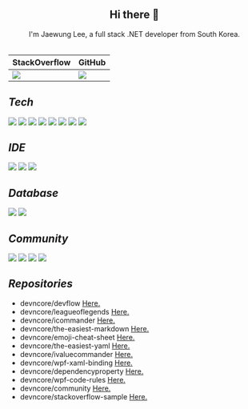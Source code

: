 ## <div align=center>Hi there 👋</div>

<div align=center>I'm Jaewung Lee, a full stack .NET developer from South Korea.</div>

<br />

<div align=center> 
  <table>
    <thead>
      <tr>
        <th>StackOverflow</th>
        <th>GitHub</th>
      </tr>
    </thead>
    <tbody>
      <tr>
        <td>
          <img src="https://github-readme-stackoverflow.vercel.app/?userID=9438258"/>
        </td>
        <td>
          <img src="https://github-readme-stats.vercel.app/api?username=devncore-james&show_icons=true&theme=buefy&count_private=true&hide_border=true&hide_title=true&disable_animations=true&line_height=25"/>
        </td>
      </tr>
    </tbody>
  </table>
</div>

## _Tech_
![](https://img.shields.io/badge/-C%23-%23239120?style=for-the-badge&logo=C-Sharp)
![](https://img.shields.io/badge/-.NET-%235C2D91?style=for-the-badge&logo=.NET)
![](https://img.shields.io/badge/-Blazor-512BD4?style=for-the-badge&logo=Blazor&logoColor=white)
![](https://img.shields.io/badge/-Python-3776AB?style=for-the-badge&logo=Python&logoColor=white)
![](https://img.shields.io/badge/-pandas-150458?style=for-the-badge&logo=pandas&logoColor=white)
![](https://img.shields.io/badge/-NumPy-013243?style=for-the-badge&logo=NumPy&logoColor=white)
![](https://img.shields.io/badge/-JavaScript-F7DF1E?style=for-the-badge&logo=JavaScript&logoColor=white)
![](https://img.shields.io/badge/-Markdown-000000?style=for-the-badge&logo=Markdown&logoColor=white)

## _IDE_
![](https://img.shields.io/badge/-Visual%20Studio-%235C2D91?style=for-the-badge&logo=Visual-Studio)
![](https://img.shields.io/badge/-Visual%20Studio%20Code-%23007ACC?style=for-the-badge&logo=Visual-Studio-Code)
![](https://img.shields.io/badge/-Jupyter-f37626?style=for-the-badge&logo=Jupyter&logoColor=white)

## _Database_
![](https://img.shields.io/badge/-MSSQL-%23CC2927?style=for-the-badge&logo=Microsoft-SQL-Server)
![](https://img.shields.io/badge/-MongoDB-47a248?style=for-the-badge&logo=MongoDB&logoColor=white)

## _Community_
![](https://img.shields.io/badge/-StackOverflow-f58025?style=for-the-badge&logo=StackOverflow&logoColor=white)
![](https://img.shields.io/badge/-GitHub-181717?style=for-the-badge&logo=GitHub&logoColor=white)
![](https://img.shields.io/badge/-Bitbucket-0052CC?style=for-the-badge&logo=Bitbucket&logoColor=white)
![](https://img.shields.io/badge/-Youtube-ff0000?style=for-the-badge&logo=Youtube&logoColor=white)

## _Repositories_
- devncore/devflow [Here.](https://github.com/devncore/devflow)
- devncore/leagueoflegends [Here.](https://github.com/devncore/leagueoflegends)
- devncore/icommander [Here.](https://github.com/devncore/devflow)
- devncore/the-easiest-markdown [Here.](https://github.com/devncore/the-easiest-markdown)
- devncore/emoji-cheat-sheet [Here.](https://github.com/devncore/emoji-cheat-sheet)
- devncore/the-easiest-yaml [Here.](https://github.com/devncore/the-easiest-yaml)
- devncore/ivaluecommander [Here.](https://github.com/devncore/ivaluecommander)
- devncore/wpf-xaml-binding [Here.](https://github.com/devncore/wpf-xaml-binding)
- devncore/dependencyproperty [Here.](https://github.com/devncore/dependencyproperty)
- devncore/wpf-code-rules [Here.](https://github.com/devncore/wpf-code-rules)
- devncore/community [Here.](https://github.com/devncore/community)
- devncore/stackoverflow-sample [Here.](https://github.com/devncore/stackoverflow-sample)
